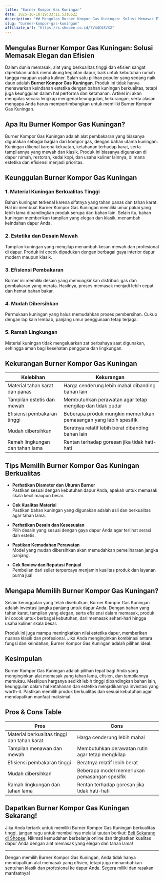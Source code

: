 ```yaml
---
title: "Burner Kompor Gas Kuningan"
date: 2025-10-18T19:33:11.531052Z
description: "## Mengulas Burner Kompor Gas Kuningan: Solusi Memasak Elegan dan Efisien..."
slug: "burner-kompor-gas-kuningan"
affiliate_url: "https://s.shopee.co.id/7V44C68VX2"
---
```

## Mengulas Burner Kompor Gas Kuningan: Solusi Memasak Elegan dan Efisien

Dalam dunia memasak, alat yang berkualitas tinggi dan efisien sangat diperlukan untuk mendukung kegiatan dapur, baik untuk kebutuhan rumah tangga maupun usaha kuliner. Salah satu pilihan populer yang sedang naik daun adalah **Burner Kompor Gas Kuningan**. Produk ini tidak hanya menawarkan keindahan estetika dengan bahan kuningan berkualitas, tetapi juga keunggulan dalam hal performa dan ketahanan. Artikel ini akan mengulas secara lengkap mengenai keunggulan, kekurangan, serta alasan mengapa Anda harus mempertimbangkan untuk memiliki Burner Kompor Gas Kuningan.

## Apa Itu Burner Kompor Gas Kuningan?

Burner Kompor Gas Kuningan adalah alat pembakaran yang biasanya digunakan sebagai bagian dari kompor gas, dengan bahan utama kuningan. Kuningan dikenal karena kekuatan, ketahanan terhadap karat, serta tampilannya yang mewah dan klasik. Produk ini biasanya digunakan di dapur rumah, restoran, kedai kopi, dan usaha kuliner lainnya, di mana estetika dan efisiensi menjadi prioritas.

## Keunggulan Burner Kompor Gas Kuningan

### 1. Material Kuningan Berkualitas Tinggi
Bahan kuningan terkenal karena sifatnya yang tahan panas dan tahan karat. Hal ini membuat Burner Kompor Gas Kuningan memiliki umur pakai yang lebih lama dibandingkan produk serupa dari bahan lain. Selain itu, bahan kuningan memberikan tampilan yang elegan dan klasik, menambah keindahan dapur Anda.

### 2. Estetika dan Desain Mewah
Tampilan kuningan yang mengilap menambah kesan mewah dan profesional di dapur. Produk ini cocok dipadukan dengan berbagai gaya interior dapur modern maupun klasik.

### 3. Efisiensi Pembakaran
Burner ini memiliki desain yang memungkinkan distribusi gas dan pembakaran yang merata. Hasilnya, proses memasak menjadi lebih cepat dan hemat bahan bakar.

### 4. Mudah Dibersihkan
Permukaan kuningan yang halus memudahkan proses pembersihan. Cukup dengan lap kain lembab, panjang umur penggunaan tetap terjaga.

### 5. Ramah Lingkungan
Material kuningan tidak mengeluarkan zat berbahaya saat digunakan, sehingga aman bagi kesehatan pengguna dan lingkungan.

## Kekurangan Burner Kompor Gas Kuningan

| Kelebihan | Kekurangan |
|------------|--------------|
| Material tahan karat dan panas | Harga cenderung lebih mahal dibanding bahan lain |
| Tampilan estetis dan mewah | Membutuhkan perawatan agar tetap mengilap dan tidak pudar |
| Efisiensi pembakaran tinggi | Beberapa produk mungkin memerlukan pemasangan yang lebih spesifik |
| Mudah dibersihkan | Beratnya relatif lebih berat dibanding bahan lain |
| Ramah lingkungan dan tahan lama | Rentan terhadap goresan jika tidak hati-hati |

## Tips Memilih Burner Kompor Gas Kuningan Berkualitas

- **Perhatikan Diameter dan Ukuran Burner**  
Pastikan sesuai dengan kebutuhan dapur Anda, apakah untuk memasak skala kecil maupun besar.

- **Cek Kualitas Material**  
Pastikan bahan kuningan yang digunakan adalah asli dan berkualitas agar tahan lama.

- **Perhatikan Desain dan Kesesuaian**  
Pilih desain yang sesuai dengan gaya dapur Anda agar terlihat serasi dan estetis.

- **Pastikan Kemudahan Perawatan**  
Model yang mudah dibersihkan akan memudahkan pemeliharaan jangka panjang.

- **Cek Review dan Reputasi Penjual**  
Pembelian dari seller terpercaya menjamin kualitas produk dan layanan purna jual.

## Mengapa Memilih Burner Kompor Gas Kuningan?

Selain keunggulan yang telah disebutkan, Burner Kompor Gas Kuningan adalah investasi jangka panjang untuk dapur Anda. Dengan bahan yang tahan karat, tampilan yang elegan, serta efisiensi dalam memasak, produk ini cocok untuk berbagai kebutuhan, dari memasak sehari-hari hingga usaha kuliner skala besar.

Produk ini juga mampu meningkatkan nilai estetika dapur, memberikan nuansa klasik dan profesional. Jika Anda menginginkan kombinasi antara fungsi dan keindahan, Burner Kompor Gas Kuningan adalah pilihan ideal.

## Kesimpulan

Burner Kompor Gas Kuningan adalah pilihan tepat bagi Anda yang menginginkan alat memasak yang tahan lama, efisien, dan tampilannya memukau. Meskipun harganya sedikit lebih tinggi dibandingkan bahan lain, keunggulan dalam hal ketahanan dan estetika menjadikannya investasi yang worth-it. Pastikan memilih produk berkualitas dan sesuai kebutuhan agar mendapatkan manfaat maksimal.

## Pros & Cons Table

| **Pros** | **Cons** |
|------------|--------------|
| Material berkualitas tinggi dan tahan karat | Harga cenderung lebih mahal |
| Tampilan menawan dan mewah | Membutuhkan perawatan rutin agar tetap mengkilap |
| Efisiensi pembakaran tinggi | Beratnya relatif lebih berat |
| Mudah dibersihkan | Beberapa model memerlukan pemasangan spesifik |
| Ramah lingkungan dan tahan lama | Rentan terhadap goresan jika tidak hati-hati |

## Dapatkan Burner Kompor Gas Kuningan Sekarang!

Jika Anda tertarik untuk memiliki Burner Kompor Gas Kuningan berkualitas tinggi, jangan ragu untuk membelinya melalui tautan berikut: [Beli Sekarang di Shopee](https://s.shopee.co.id/7V44C68VX2). Nikmati kemudahan berbelanja online dan tingkatkan kualitas dapur Anda dengan alat memasak yang elegan dan tahan lama!

---

Dengan memilih Burner Kompor Gas Kuningan, Anda tidak hanya mendapatkan alat memasak yang efisien, tetapi juga menambahkan sentuhan klasik dan profesional ke dapur Anda. Segera miliki dan rasakan manfaatnya!